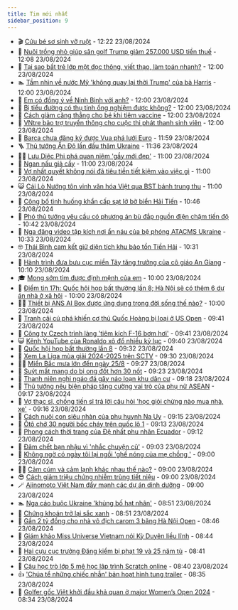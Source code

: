 ```yaml
---
title: Tim mới nhất
sidebar_position: 9
---
```


<!-- vnexpress-tin-moi-nhat:START -->
- 🎬 [Cứu bé sơ sinh vỡ ruột](https://vnexpress.net/cuu-be-so-sinh-vo-ruot-4785015.html) - 12:22 23/08/2024
- 🐎 [Nuôi trồng nhỏ giúp sân golf Trump giảm 257.000 USD tiền thuế](https://vnexpress.net/nuoi-trong-nho-giup-san-golf-trump-giam-257-000-usd-tien-thue-4785050.html) - 12:08 23/08/2024
- 🦍 [Tại sao bắt trẻ lớp một đọc thông, viết thạo, làm toán nhanh?](https://vnexpress.net/tai-sao-bat-tre-lop-mot-doc-thong-viet-thao-lam-toan-nhanh-4784996.html) - 12:00 23/08/2024
- 🏊 [Tầm nhìn về nước Mỹ &#39;không quay lại thời Trump&#39; của bà Harris](https://vnexpress.net/tam-nhin-ve-nuoc-my-khong-quay-lai-thoi-trump-cua-ba-harris-4784898.html) - 12:00 23/08/2024
- 🎊 [Em có đồng ý về Ninh Bình với anh?](https://vnexpress.net/em-co-dong-y-ve-ninh-binh-voi-anh-4784752.html) - 12:00 23/08/2024
- 🎃 [Bị tiểu đường có thụ tinh ống nghiệm được không?](https://vnexpress.net/bi-tieu-duong-co-thu-tinh-ong-nghiem-duoc-khong-4784994.html) - 12:00 23/08/2024
- 🧰 [Cách giảm căng thẳng cho bé khi tiêm vaccine](https://vnexpress.net/cach-giam-cang-thang-cho-be-khi-tiem-vaccine-4784970.html) - 12:00 23/08/2024
- 🔭 [VNtre bảo trợ truyền thông cho cuộc thi phát thanh sinh viên](https://vnexpress.net/vntre-bao-tro-truyen-thong-cho-cuoc-thi-phat-thanh-sinh-vien-4783625.html) - 12:00 23/08/2024
- 🫶 [Barca chưa đăng ký được Vua phá lưới Euro](https://vnexpress.net/barca-chua-dang-ky-duoc-vua-pha-luoi-euro-4784976.html) - 11:59 23/08/2024
- 🪜 [Thủ tướng Ấn Độ lần đầu thăm Ukraine](https://vnexpress.net/thu-tuong-an-do-lan-dau-tham-ukraine-4785030.html) - 11:36 23/08/2024
- 👨‍🏫 [Lưu Diệc Phi phá quan niệm &#39;gầy mới đẹp&#39;](https://vnexpress.net/luu-diec-phi-pha-quan-niem-gay-moi-dep-4784971.html) - 11:00 23/08/2024
- 🎊 [Ngan nấu giả cầy](https://vnexpress.net/ngan-nau-gia-cay-4784932.html) - 11:00 23/08/2024
- 🎊 [Vợ nhất quyết không nói đã tiêu tiền tiết kiệm vào việc gì](https://vnexpress.net/vo-nhat-quyet-khong-noi-da-tieu-tien-tiet-kiem-vao-viec-gi-4784783.html) - 11:00 23/08/2024
- 😺 [Cái Lò Nướng tôn vinh văn hóa Việt qua BST bánh trung thu](https://vnexpress.net/cai-lo-nuong-ton-vinh-van-hoa-viet-qua-bst-banh-trung-thu-4784504.html) - 11:00 23/08/2024
- 🐘 [Công bố tình huống khẩn cấp sạt lở bờ biển Hải Tiến](https://vnexpress.net/cong-bo-tinh-huong-khan-cap-sat-lo-bo-bien-hai-tien-4785033.html) - 10:46 23/08/2024
- 🌁 [Phó thủ tướng yêu cầu có phương án bù đắp nguồn điện chậm tiến độ](https://vnexpress.net/pho-thu-tuong-yeu-cau-co-phuong-an-bu-dap-nguon-dien-cham-tien-do-4785026.html) - 10:42 23/08/2024
- 🐲 [Nga đăng video tập kích nơi ẩn náu của bệ phóng ATACMS Ukraine](https://vnexpress.net/nga-dang-video-tap-kich-noi-an-nau-cua-be-phong-atacms-ukraine-4784990.html) - 10:33 23/08/2024
- 🤓 [Thái Bình cam kết giữ diện tích khu bảo tồn Tiền Hải](https://vnexpress.net/thai-binh-cam-ket-giu-dien-tich-khu-bao-ton-tien-hai-4784803.html) - 10:31 23/08/2024
- 💪 [Hành trình đưa bưu cục miền Tây tăng trưởng của cô giáo An Giang](https://vnexpress.net/hanh-trinh-dua-buu-cuc-mien-tay-tang-truong-cua-co-giao-an-giang-4784883.html) - 10:10 23/08/2024
- 🎓 [Mong sớm tìm được định mệnh của em](https://vnexpress.net/mong-som-tim-duoc-dinh-menh-cua-em-4784729.html) - 10:00 23/08/2024
- 🫣 [Điểm tin 17h: Quốc hội họp bất thường lần 8; Hà Nội sẽ có thêm 6 dự án nhà ở xã hội](https://vnexpress.net/diem-tin-17h-quoc-hoi-hop-bat-thuong-lan-8-ha-noi-se-co-them-6-du-an-nha-o-xa-hoi-4785025.html) - 10:00 23/08/2024
- 🧑‍💻 [Thiết bị ANS AI Box được ứng dụng trong đời sống thế nào?](https://vnexpress.net/thiet-bi-ans-ai-box-duoc-ung-dung-trong-doi-song-the-nao-4784648.html) - 10:00 23/08/2024
- 🐲 [Tranh cãi cú phá khiến cơ thủ Quốc Hoàng bị loại ở US Open](https://vnexpress.net/tranh-cai-cu-pha-khien-co-thu-quoc-hoang-bi-loai-o-us-open-4784995.html) - 09:41 23/08/2024
- 🌝 [Công ty Czech trình làng &#39;tiêm kích F-16 bơm hơi&#39;](https://vnexpress.net/cong-ty-czech-trinh-lang-tiem-kich-f-16-bom-hoi-4784926.html) - 09:41 23/08/2024
- 😺 [Kênh YouTube của Ronaldo xô đổ nhiều kỷ lục](https://vnexpress.net/kenh-youtube-cua-ronaldo-xo-do-nhieu-ky-luc-4784912.html) - 09:40 23/08/2024
- 🐎 [Quốc hội họp bất thường lần 8](https://vnexpress.net/quoc-hoi-hop-bat-thuong-lan-8-4784936.html) - 09:32 23/08/2024
- 🎡 [Xem La Liga mùa giải 2024-2025 trên SCTV](https://vnexpress.net/xem-la-liga-mua-giai-2024-2025-tren-sctv-4784577.html) - 09:30 23/08/2024
- 👨‍🏫 [Miền Bắc mưa lớn đến ngày 25/8](https://vnexpress.net/mien-bac-mua-lon-den-ngay-25-8-4784946.html) - 09:27 23/08/2024
- 🦆 [Suýt mất mạng do bị ong đốt hơn 30 nốt](https://vnexpress.net/suyt-mat-mang-do-bi-ong-dot-hon-30-not-4784900.html) - 09:23 23/08/2024
- 🚦 [Thanh niên nghi ngáo đá gây náo loạn khu dân cư](https://vnexpress.net/thanh-nien-nghi-ngao-da-gay-nao-loan-khu-dan-cu-4784886.html) - 09:18 23/08/2024
- 💫 [Thủ tướng nêu biện pháp tăng cường vai trò của phụ nữ ASEAN](https://vnexpress.net/thu-tuong-neu-bien-phap-tang-cuong-vai-tro-cua-phu-nu-asean-4784944.html) - 09:17 23/08/2024
- 🎉 [Vợ thạc sĩ, chồng tiến sĩ trả lời câu hỏi &#39;học giỏi chừng nào mua nhà, xe&#39;](https://vnexpress.net/vo-thac-si-chong-tien-si-tra-loi-cau-hoi-hoc-gioi-chung-nao-mua-nha-xe-4784997.html) - 09:16 23/08/2024
- 🌋 [Cách nuôi con siêu nhàn của phụ huynh Na Uy](https://vnexpress.net/cach-nuoi-con-sieu-nhan-cua-phu-huynh-na-uy-4784951.html) - 09:15 23/08/2024
- 🤖 [Ôtô chở 30 người bốc cháy trên quốc lộ 1](https://vnexpress.net/oto-cho-30-nguoi-boc-chay-tren-quoc-lo-1-4784960.html) - 09:13 23/08/2024
- 🦏 [Phong cách thời trang của Đệ nhất phu nhân Ecuador](https://vnexpress.net/phong-cach-thoi-trang-cua-de-nhat-phu-nhan-ecuador-4784499.html) - 09:12 23/08/2024
- 🦩 [Đâm chết bạn nhậu vì &#39;nhắc chuyện cũ&#39;](https://vnexpress.net/dam-chet-ban-nhau-vi-nhac-chuyen-cu-4784961.html) - 09:03 23/08/2024
- 👺 [Không ngờ có ngày tôi lại ngồi &#39;ghế nóng của mẹ chồng &#39;](https://vnexpress.net/khong-ngo-co-ngay-toi-lai-ngoi-ghe-nong-cua-me-chong-4775250.html) - 09:00 23/08/2024
- 🧑‍🏫 [Cảm cúm và cảm lạnh khác nhau thế nào?](https://vnexpress.net/cam-cum-va-cam-lanh-khac-nhau-the-nao-4784903.html) - 09:00 23/08/2024
- 😎 [Cách giảm triệu chứng nhiễm trùng tiết niệu](https://vnexpress.net/cach-giam-trieu-chung-nhiem-trung-tiet-nieu-4784767.html) - 09:00 23/08/2024
- 🪄 [Ajinomoto Việt Nam đẩy mạnh các dự án dinh dưỡng](https://vnexpress.net/ajinomoto-viet-nam-day-manh-cac-du-an-dinh-duong-4784459.html) - 09:00 23/08/2024
- 🏊 [Nga cáo buộc Ukraine &#39;khủng bố hạt nhân&#39;](https://vnexpress.net/nga-cao-buoc-ukraine-khung-bo-hat-nhan-4784915.html) - 08:51 23/08/2024
- 💃 [Chứng khoán trở lại sắc xanh](https://vnexpress.net/chung-khoan-hom-nay-23-8-vn-index-tro-lai-sac-xanh-4784974.html) - 08:51 23/08/2024
- 🦆 [Gần 2 tỷ đồng cho nhà vô địch carom 3 băng Hà Nội Open](https://vnexpress.net/gan-2-ty-dong-cho-nha-vo-dich-carom-3-bang-ha-noi-open-4784867.html) - 08:46 23/08/2024
- 🎊 [Giám khảo Miss Universe Vietnam nói Kỳ Duyên liều lĩnh](https://vnexpress.net/giam-khao-miss-universe-vietnam-noi-ky-duyen-lieu-linh-4784775.html) - 08:44 23/08/2024
- 👺 [Hai cựu cục trưởng Đăng kiểm bị phạt 19 và 25 năm tù](https://vnexpress.net/hai-cuu-cuc-truong-dang-kiem-bi-phat-19-va-25-nam-tu-4784931.html) - 08:41 23/08/2024
- 🎡 [Cậu học trò lớp 5 mê học lập trình Scratch online](https://vnexpress.net/cau-hoc-tro-lop-5-me-hoc-lap-trinh-scratch-online-4784935.html) - 08:40 23/08/2024
- 👍 [&#39;Chúa tể những chiếc nhẫn&#39; bản hoạt hình tung trailer](https://vnexpress.net/chua-te-nhung-chiec-nhan-ban-hoat-hinh-tung-trailer-4784924.html) - 08:35 23/08/2024
- 🐎 [Golfer gốc Việt khởi đầu khả quan ở major Women’s Open 2024](https://vnexpress.net/golfer-goc-viet-khoi-dau-kha-quan-o-major-women-s-open-2024-4784963.html) - 08:34 23/08/2024<!-- vnexpress-tin-moi-nhat:END -->
